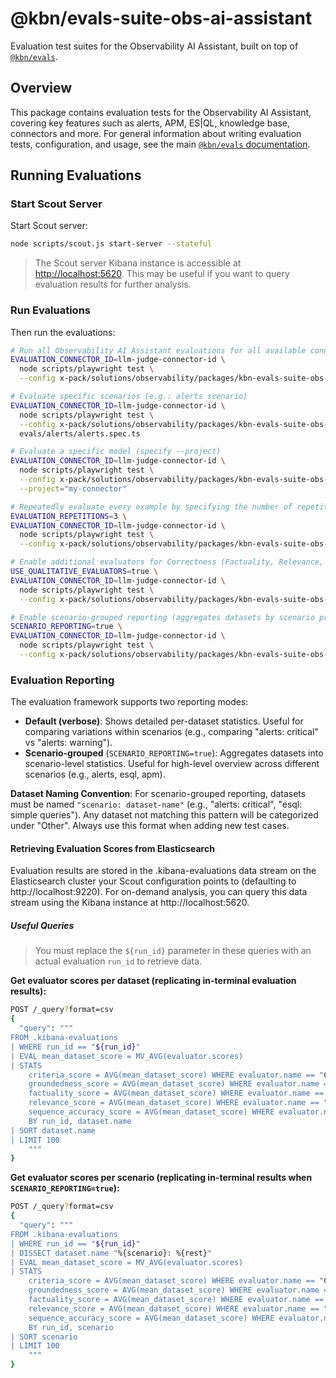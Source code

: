 # @kbn/evals-suite-obs-ai-assistant

Evaluation test suites for the Observability AI Assistant, built on top of [`@kbn/evals`](../../../platform/packages/shared/kbn-evals/README.md).

## Overview

This package contains evaluation tests for the Observability AI Assistant, covering key features such as alerts, APM, ES|QL, knowledge base, connectors and more.
For general information about writing evaluation tests, configuration, and usage, see the main [`@kbn/evals` documentation](../../../platform/packages/shared/kbn-evals/README.md).

## Running Evaluations

### Start Scout Server

Start Scout server:

```bash
node scripts/scout.js start-server --stateful
```

> The Scout server Kibana instance is accessible at <http://localhost:5620>. This may be useful if you want to query evaluation results for further analysis.

### Run Evaluations

Then run the evaluations:

```bash
# Run all Observability AI Assistant evaluations for all available connectors and specify LLM judge
EVALUATION_CONNECTOR_ID=llm-judge-connector-id \
  node scripts/playwright test \
  --config x-pack/solutions/observability/packages/kbn-evals-suite-obs-ai-assistant/playwright.config.ts

# Evaluate specific scenarios (e.g.: alerts scenario)
EVALUATION_CONNECTOR_ID=llm-judge-connector-id \
  node scripts/playwright test \
  --config x-pack/solutions/observability/packages/kbn-evals-suite-obs-ai-assistant/playwright.config.ts \
  evals/alerts/alerts.spec.ts

# Evaluate a specific model (specify --project)
EVALUATION_CONNECTOR_ID=llm-judge-connector-id \
  node scripts/playwright test \
  --config x-pack/solutions/observability/packages/kbn-evals-suite-obs-ai-assistant/playwright.config.ts \
  --project="my-connector"

# Repeatedly evaluate every example by specifying the number of repetitions
EVALUATION_REPETITIONS=3 \
EVALUATION_CONNECTOR_ID=llm-judge-connector-id \
  node scripts/playwright test \
  --config x-pack/solutions/observability/packages/kbn-evals-suite-obs-ai-assistant/playwright.config.ts

# Enable additional evaluators for Correctness (Factuality, Relevance, Sequence Accuracy) and Groundedness (Hallucination)
USE_QUALITATIVE_EVALUATORS=true \
EVALUATION_CONNECTOR_ID=llm-judge-connector-id \
  node scripts/playwright test \
  --config x-pack/solutions/observability/packages/kbn-evals-suite-obs-ai-assistant/playwright.config.ts

# Enable scenario-grouped reporting (aggregates datasets by scenario prefix)
SCENARIO_REPORTING=true \
EVALUATION_CONNECTOR_ID=llm-judge-connector-id \
  node scripts/playwright test \
  --config x-pack/solutions/observability/packages/kbn-evals-suite-obs-ai-assistant/playwright.config.ts
```

### Evaluation Reporting

The evaluation framework supports two reporting modes:

- **Default (verbose)**: Shows detailed per-dataset statistics. Useful for comparing variations within scenarios (e.g., comparing "alerts: critical" vs "alerts: warning").
- **Scenario-grouped** (`SCENARIO_REPORTING=true`): Aggregates datasets into scenario-level statistics. Useful for high-level overview across different scenarios (e.g., alerts, esql, apm).

**Dataset Naming Convention**: For scenario-grouped reporting, datasets must be named `"scenario: dataset-name"` (e.g., "alerts: critical", "esql: simple queries"). Any dataset not matching this pattern will be categorized under "Other". Always use this format when adding new test cases.

#### Retrieving Evaluation Scores from Elasticsearch

Evaluation results are stored in the .kibana-evaluations data stream on the Elasticsearch cluster your Scout configuration points to (defaulting to http://localhost:9220). For on-demand analysis, you can query this data stream using the Kibana instance at http://localhost:5620.

##### Useful Queries

> You must replace the `${run_id}` parameter in these queries with an actual evaluation `run_id` to retrieve data.

**Get evaluator scores per dataset (replicating in-terminal evaluation results):**

```bash
POST /_query?format=csv
{
  "query": """
FROM .kibana-evaluations
| WHERE run_id == "${run_id}"
| EVAL mean_dataset_score = MV_AVG(evaluator.scores)
| STATS
    criteria_score = AVG(mean_dataset_score) WHERE evaluator.name == "Criteria",
    groundedness_score = AVG(mean_dataset_score) WHERE evaluator.name == "Groundedness",
    factuality_score = AVG(mean_dataset_score) WHERE evaluator.name == "Factuality",
    relevance_score = AVG(mean_dataset_score) WHERE evaluator.name == "Relevance",
    sequence_accuracy_score = AVG(mean_dataset_score) WHERE evaluator.name == "Sequence Accuracy"
    BY run_id, dataset.name
| SORT dataset.name
| LIMIT 100
    """
}
```

**Get evaluator scores per scenario (replicating in-terminal results when `SCENARIO_REPORTING=true`):**

```bash
POST /_query?format=csv
{
  "query": """
FROM .kibana-evaluations
| WHERE run_id == "${run_id}"
| DISSECT dataset.name "%{scenario}: %{rest}"
| EVAL mean_dataset_score = MV_AVG(evaluator.scores)
| STATS
    criteria_score = AVG(mean_dataset_score) WHERE evaluator.name == "Criteria",
    groundedness_score = AVG(mean_dataset_score) WHERE evaluator.name == "Groundedness",
    factuality_score = AVG(mean_dataset_score) WHERE evaluator.name == "Factuality",
    relevance_score = AVG(mean_dataset_score) WHERE evaluator.name == "Relevance",
    sequence_accuracy_score = AVG(mean_dataset_score) WHERE evaluator.name == "Sequence Accuracy"
    BY run_id, scenario
| SORT scenario
| LIMIT 100
    """
}
```
